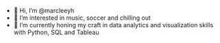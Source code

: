 - 👋 Hi, I’m @marcleeyh
- 👀 I’m interested in music, soccer and chilling out
- 🌱 I’m currently honing my craft in data analytics and visualization skills with Python, SQL and Tableau

<!---
marcleeyh/marcleeyh is a ✨ special ✨ repository because its `README.md` (this file) appears on your GitHub profile.
You can click the Preview link to take a look at your changes.
--->
